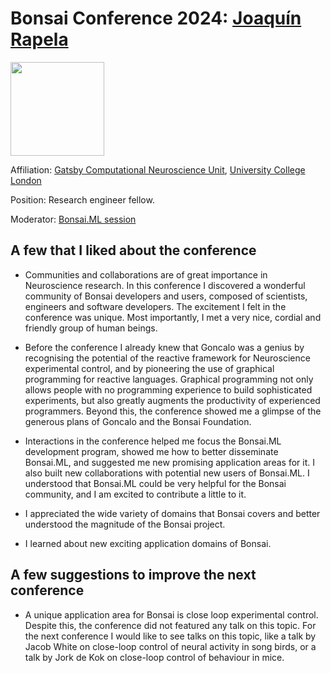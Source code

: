 # Bonsai Conference 2024: <a href="https://www.gatsby.ucl.ac.uk/~rapela/">Joaquín Rapela</a>

<a href="https://www.gatsby.ucl.ac.uk/~rapela/"><img src="https://www.ucl.ac.uk/gatsby/sites/gatsby/files/styles/small_image/public/joaquin_round.png" heigth="150" width="150" /></a>

Affiliation: [Gatsby Computational Neuroscience Unit](https://www.ucl.ac.uk/gatsby/), [University College London](https://www.ucl.ac.uk/)

Position: Research engineer fellow.

Moderator: [Bonsai.ML session](../../sessions/machineLearning)

## A few that I liked about the conference

- Communities and collaborations are of great importance in Neuroscience research. In this conference I discovered a wonderful community of Bonsai developers and users, composed of scientists, engineers and software developers. The excitement I felt in the conference was unique. Most importantly, I met a very nice, cordial and friendly group of human beings.

- Before the conference I already knew that Goncalo was a genius by recognising the potential of the reactive framework for Neuroscience experimental control, and by pioneering the use of graphical programming for reactive languages. Graphical programming not only allows people with no programming experience to build sophisticated experiments, but also greatly augments the productivity of experienced programmers. Beyond this, the conference showed me a glimpse of the generous plans of Goncalo and the Bonsai Foundation.

- Interactions in the conference helped me focus the Bonsai.ML development program, showed me how to better disseminate Bonsai.ML, and suggested me new promising application areas for it. I also built new collaborations with potential new users of Bonsai.ML. I understood that Bonsai.ML could be very helpful for the Bonsai community, and I am excited to contribute a little to it.

- I appreciated the wide variety of domains that Bonsai covers and better understood the magnitude of the Bonsai project.

- I learned about new exciting application domains of Bonsai.

## A few suggestions to improve the next conference

- A unique application area for Bonsai is close loop experimental control. Despite this, the conference did not featured any talk on this topic. For the next conference I would like to see talks on this topic, like a talk by Jacob White on close-loop control of neural activity in song birds, or a talk by Jork de Kok on close-loop control of behaviour in mice.
